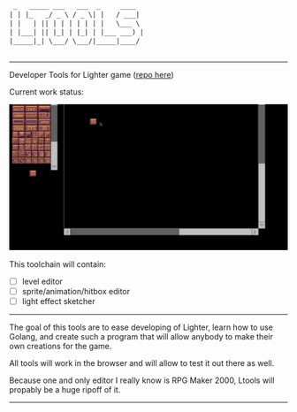 ```
 _   _____ ___   ___  _     ____  
| | |_   _/ _ \ / _ \| |   / ___| 
| |   | || | | | | | | |   \___ \ 
| |___| || |_| | |_| | |___ ___) |
|_____|_| \___/ \___/|_____|____/ 
                                  

```

----
Developer Tools for Lighter game ([repo here](https://github.com/lukaszszymankiewicz/lighter))

Current work status:


![A test image](screenshot.gif)

This toolchain will contain:
 - [ ] level editor
 - [ ] sprite/animation/hitbox editor
 - [ ] light effect sketcher

----

The goal of this tools are to ease developing of Lighter, learn how to use Golang,
and create such a program that will allow anybody to make their own creations for the game.

All tools will work in the browser and will allow to test it out there as well.

Because one and only editor I really know is RPG Maker 2000, Ltools will propably be a huge ripoff of it.

----
